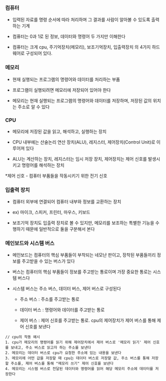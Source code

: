 ### 컴퓨터

* 입력된 자료를 명령 순서에 따라 처리하며 그 결과를 사람이 알아볼 수 있도록 출력하는 기계 

* 컴퓨터는 0과 1로 된 정보, 데이터와 명령어 두 가지만 이해한다 

* 컴퓨터는 크게 cpu, 주기억장치(메모리), 보조기억장치, 입출력장치 의 4가지 하드웨어로 구성되어 있다.

### 메모리

* 현재 실행되는 프로그램의 명령어와 데이터를 처리하는 부품

* 프로그램이 실행되려면 메모리에 저장되어 있어야 한다

* 메모리는 현재 실행되는 프로그램의 명령어와 데이터를 저장하며, 저장된 값의 위치는 주소로 알 수 있다

### CPU

* 메모리에 저장된 값을 읽고, 해석하고, 실행하는 장치

* CPU 내부에는 산술논리 연산 장치(ALU), 레지스터, 제어장치(Control Unit)로 이루어져 있다

* ALU는 계산하는 장치, 레지스터는 임시 저장 장치, 제어장치는 제어 신호를 발생시키고 명령어를 해석하는 장치

*제어 신호 - 컴퓨터 부품들을 작동시키기 위한 전기 신호


### 입출력 장치

* 컴퓨터 외부에 연결되어 컴퓨터 내부와 정보를 교환하는 장치

* ex) 마이크, 스피커, 프린터, 마우스, 키보드

* 보조기억 장치도 입출력 장치로 볼 수 있지만, 메모리를 보조하는 특별한 기능을 수행하기 때문에 일반적으로 둘을 구분해서 본다


### 메인보드와 시스템 버스

* 메인보드는 컴퓨터의 핵심 부품들이 부착되는 네모난 판이고, 장착된 부품들끼리 정보를 주고받을 수 있는 버스가 있다

* 버스는 컴퓨터의 핵심 부품들이 정보를 주고받는 통로이며 가장 중요한 통로는 시스템 버스다

* 시스템 버스는 주소 버스, 데이터 버스, 제어 버스로 구성된다

  - 주소 버스 : 주소를 주고받는 통로
 
  - 데이터 버스 : 명령어와 데이터를 주고받는 통로
 
  - 제어 버스 : 제어 신호를 주고받는 통로. cpu의 제어장치가 제어 버스를 통해 제어 신호를 보낸다

```
// cpu의 작동 예시
1. cpu가 메모리의 명령어를 읽기 위해 제어장치에서 제어 버스로 '메모리 읽기' 제어 신호를 보내고, 주소 버스로 읽고자 하는 주소를 보낸다
2. 메모리는 데이터 버스로 cpu가 요청한 주소에 있는 내용을 보낸다
3. 메모리에 어떤 값을 저장할 때 cpu는 데이터 버스로 저장할 값, 주소 버스를 통해 저장할 주소를, 제어 버스를 통해 "메모리 쓰기" 제어 신호를 보낸다
4. 메모리는 시스템 버스로 전달된 데이터와 명령어를 읽어 해당 메모리 주소에 데이터를 저장한다  
```
